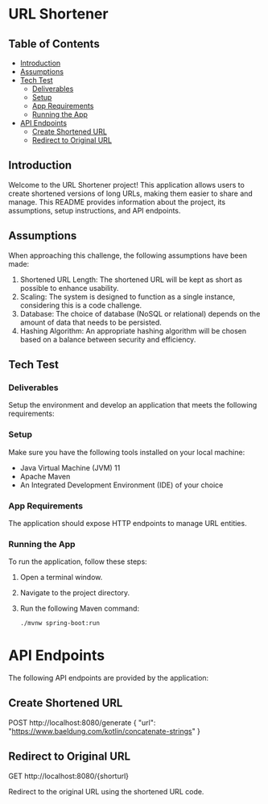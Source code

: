 # URL Shortener

## Table of Contents

- [Introduction](#introduction)
- [Assumptions](#assumptions)
- [Tech Test](#tech-test)
    - [Deliverables](#deliverables)
    - [Setup](#setup)
    - [App Requirements](#app-requirements)
    - [Running the App](#running-the-app)
- [API Endpoints](#api-endpoints)
    - [Create Shortened URL](#create-shortened-url)
    - [Redirect to Original URL](#redirect-to-original-url)

## Introduction

Welcome to the URL Shortener project! This application allows users to create shortened versions of long URLs, making them easier to share and manage. This README provides information about the project, its assumptions, setup instructions, and API endpoints.

## Assumptions

When approaching this challenge, the following assumptions have been made:

1. Shortened URL Length: The shortened URL will be kept as short as possible to enhance usability.
2. Scaling: The system is designed to function as a single instance, considering this is a code challenge.
3. Database: The choice of database (NoSQL or relational) depends on the amount of data that needs to be persisted.
4. Hashing Algorithm: An appropriate hashing algorithm will be chosen based on a balance between security and efficiency.

## Tech Test

### Deliverables

Setup the environment and develop an application that meets the following requirements:

### Setup

Make sure you have the following tools installed on your local machine:

- Java Virtual Machine (JVM) 11
- Apache Maven
- An Integrated Development Environment (IDE) of your choice

### App Requirements

The application should expose HTTP endpoints to manage URL entities.

### Running the App

To run the application, follow these steps:

1. Open a terminal window.
2. Navigate to the project directory.
3. Run the following Maven command:

   ```sh
   ./mvnw spring-boot:run


# API Endpoints
The following API endpoints are provided by the application:

## Create Shortened URL
POST http://localhost:8080/generate
{
"url": "https://www.baeldung.com/kotlin/concatenate-strings"
}

## Redirect to Original URL
GET http://localhost:8080/{shorturl}

Redirect to the original URL using the shortened URL code.

